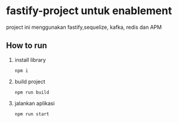 # fastify-project untuk enablement
project ini menggunakan fastify,sequelize, kafka, redis dan APM
## How to run
1. install library
    ```
    npm i
    ```
2. build project 
    ```
    npm run build
    ```
3. jalankan aplikasi
    ```
    npm run start
    ```
